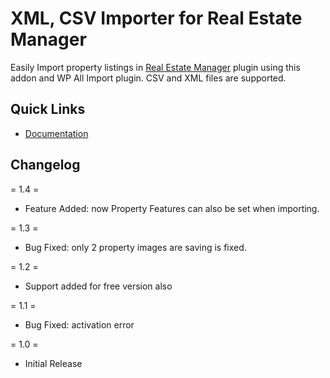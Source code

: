 # XML, CSV Importer for Real Estate Manager
<p>Easily Import property listings in <a href="https://webcodingplace.com/real-estate-manager-wordpress-plugin/">Real Estate Manager</a> plugin using this addon and WP All Import plugin. CSV and XML files are supported.
</p>

<h2 id="item-description__quick-links">Quick Links</h2>
<ul>
	<li><a href="http://kb.webcodingplace.com/real-estate-manager/importer-for-wp-all-import-xml-csv/">Documentation</a></li>
</ul>
<h2 id="item-description__changelog">Changelog</h2>

= 1.4 =

* Feature Added: now Property Features can also be set when importing. 

= 1.3 =

* Bug Fixed: only 2 property images are saving is fixed.

= 1.2 =

* Support added for free version also

= 1.1 =

* Bug Fixed: activation error

= 1.0 =

* Initial Release